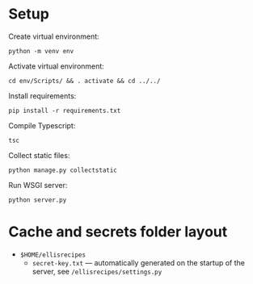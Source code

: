 # Setup

Create virtual environment:

```
python -m venv env
```

Activate virtual environment:

```
cd env/Scripts/ && . activate && cd ../../
```

Install requirements:

```
pip install -r requirements.txt
```

Compile Typescript:

```
tsc
```

Collect static files:

```
python manage.py collectstatic
```

Run WSGI server:

```
python server.py
```

# Cache and secrets folder layout

- `$HOME/ellisrecipes`
    - `secret-key.txt` &mdash; automatically generated on the startup of the server, see `/ellisrecipes/settings.py`